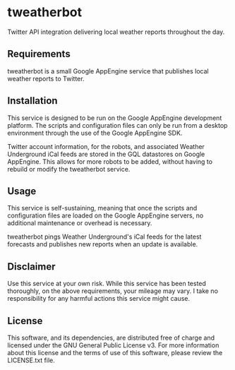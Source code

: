 # tweatherbot

Twitter API integration delivering local weather reports throughout the day.


## Requirements

tweatherbot is a small Google AppEngine service that publishes local weather reports to Twitter.


## Installation

This service is designed to be run on the Google AppEngine development platform. The scripts and configuration files can only be run from a desktop environment through the use of the Google AppEngine SDK.

Twitter account information, for the robots, and associated Weather Underground iCal feeds are stored in the GQL datastores on Google AppEngine. This allows for more robots to be added, without having to rebuild or modify the tweatherbot service.


## Usage

This service is self-sustaining, meaning that once the scripts and configuration files are loaded on the Google AppEngine servers, no additional maintenance or overhead is necessary.

tweatherbot pings Weather Underground's iCal feeds for the latest forecasts and publishes new reports when an update is available.


## Disclaimer

Use this service at your own risk. While this service has been tested thoroughly, on the above requirements, your mileage may vary. I take no responsibility for any harmful actions this service might cause.


## License

This software, and its dependencies, are distributed free of charge and licensed under the GNU General Public License v3. For more information about this license and the terms of use of this software, please review the LICENSE.txt file.
